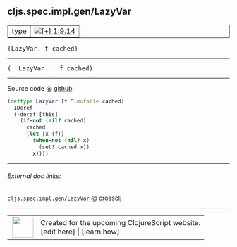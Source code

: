 ## cljs.spec.impl.gen/LazyVar



 <table border="1">
<tr>
<td>type</td>
<td><a href="https://github.com/cljsinfo/cljs-api-docs/tree/1.9.14"><img valign="middle" alt="[+] 1.9.14" title="Added in 1.9.14" src="https://img.shields.io/badge/+-1.9.14-lightgrey.svg"></a> </td>
</tr>
</table>

<samp>(LazyVar. f cached)</samp><br>

---

 <samp>
(__LazyVar.__ f cached)<br>
</samp>

---







Source code @ [github]():

```clj
(deftype LazyVar [f ^:mutable cached]
  IDeref
  (-deref [this]
    (if-not (nil? cached)
      cached
      (let [x (f)]
        (when-not (nil? x)
          (set! cached x))
        x))))
```

<!--
Repo - tag - source tree - lines:

 <pre>

</pre>

-->

---



###### External doc links:

[`cljs.spec.impl.gen/LazyVar` @ crossclj](http://crossclj.info/fun/cljs.spec.impl.gen.cljs/LazyVar.html)<br>

---

 <table>
<tr><td>
<img valign="middle" align="right" width="48px" src="http://i.imgur.com/Hi20huC.png">
</td><td>
Created for the upcoming ClojureScript website.<br>
[edit here] | [learn how]
</td></tr></table>

[edit here]:https://github.com/cljsinfo/cljs-api-docs/blob/master/cljsdoc/cljs.spec.impl.gen/LazyVar.cljsdoc
[learn how]:https://github.com/cljsinfo/cljs-api-docs/wiki/cljsdoc-files

<!--

This information was too distracting to show to readers, but I'll leave it
commented here since it is helpful to:

- pretty-print the data used to generate this document
- and show how to retrieve that data



The API data for this symbol:

```clj
{:ns "cljs.spec.impl.gen",
 :name "LazyVar",
 :signature ["[f cached]"],
 :name-encode "LazyVar",
 :history [["+" "1.9.14"]],
 :type "type",
 :full-name-encode "cljs.spec.impl.gen/LazyVar",
 :source {:code "(deftype LazyVar [f ^:mutable cached]\n  IDeref\n  (-deref [this]\n    (if-not (nil? cached)\n      cached\n      (let [x (f)]\n        (when-not (nil? x)\n          (set! cached x))\n        x))))",
          :title "Source code",
          :repo "clojurescript",
          :tag "r1.9.14",
          :filename "src/main/cljs/cljs/spec/impl/gen.cljs",
          :lines [16 24],
          :url "https://github.com/clojure/clojurescript/blob/r1.9.14/src/main/cljs/cljs/spec/impl/gen.cljs#L16-L24"},
 :usage ["(LazyVar. f cached)"],
 :full-name "cljs.spec.impl.gen/LazyVar",
 :cljsdoc-url "https://github.com/cljsinfo/cljs-api-docs/blob/master/cljsdoc/cljs.spec.impl.gen/LazyVar.cljsdoc"}

```

Retrieve the API data for this symbol:

```clj
;; from Clojure REPL
(require '[clojure.edn :as edn])
(-> (slurp "https://raw.githubusercontent.com/cljsinfo/cljs-api-docs/catalog/cljs-api.edn")
    (edn/read-string)
    (get-in [:symbols "cljs.spec.impl.gen/LazyVar"]))
```

-->
